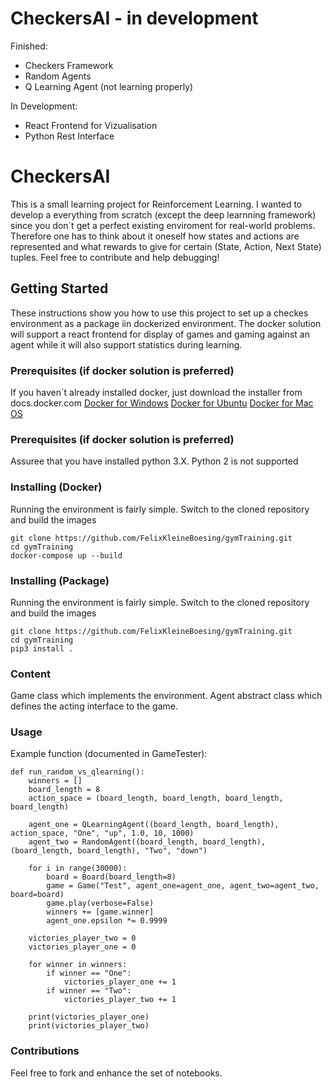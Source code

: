 # CheckersAI - in development
 


Finished:
- Checkers Framework
- Random Agents
- Q Learning Agent (not learning properly)

In Development:
- React Frontend for Vizualisation
- Python Rest Interface

# CheckersAI

This is a small learning project for Reinforcement Learning.
I wanted to develop a everything from scratch (except the deep learnning framework) 
since you don´t get a perfect existing enviroment for real-world problems.
Therefore one has to think about it oneself how states and actions are represented and 
what rewards to give for certain (State, Action, Next State) tuples.
Feel free to contribute and help debugging!

## Getting Started

These instructions show you how to use this project to set up a 
checkes environment as a package iin dockerized environment. The docker 
solution will support a react frontend for display of games and gaming 
against an agent while it will also support statistics during learning.

### Prerequisites (if docker solution is preferred)

If you haven´t already installed docker, just download the installer from docs.docker.com
[Docker for Windows](https://docs.docker.com/docker-for-windows/install/)
[Docker for Ubuntu](https://docs.docker.com/install/linux/docker-ce/ubuntu/#install-docker-ce)
[Docker for Mac OS](https://docs.docker.com/docker-for-mac/install/)


### Prerequisites (if docker solution is preferred)

Assuree that you have installed python 3.X. Python 2 is not supported 

### Installing (Docker)

Running the environment is fairly simple. Switch to the cloned repository and build the images

```
git clone https://github.com/FelixKleineBoesing/gymTraining.git
cd gymTraining
docker-compose up --build
```

### Installing (Package)

Running the environment is fairly simple. Switch to the cloned repository and build the images

```
git clone https://github.com/FelixKleineBoesing/gymTraining.git
cd gymTraining
pip3 install .
```

### Content

Game class which implements the environment.
Agent abstract class which defines the acting interface to the game. 

### Usage

Example function (documented in GameTester):
```
def run_random_vs_qlearning():
    winners = []
    board_length = 8
    action_space = (board_length, board_length, board_length, board_length)

    agent_one = QLearningAgent((board_length, board_length), action_space, "One", "up", 1.0, 10, 1000)
    agent_two = RandomAgent((board_length, board_length), (board_length, board_length), "Two", "down")

    for i in range(30000):
        board = Board(board_length=8)
        game = Game("Test", agent_one=agent_one, agent_two=agent_two, board=board)
        game.play(verbose=False)
        winners += [game.winner]
        agent_one.epsilon *= 0.9999

    victories_player_two = 0
    victories_player_one = 0

    for winner in winners:
        if winner == "One":
            victories_player_one += 1
        if winner == "Two":
            victories_player_two += 1

    print(victories_player_one)
    print(victories_player_two)
```

### Contributions

Feel free to fork and enhance the set of notebooks.
